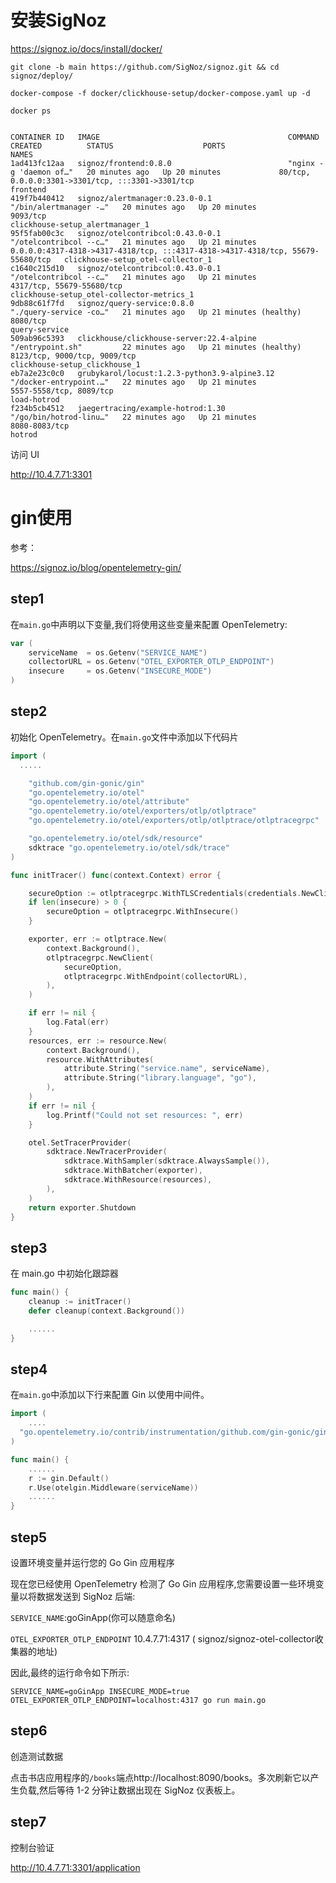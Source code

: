 # 安装SigNoz

https://signoz.io/docs/install/docker/

```shell
git clone -b main https://github.com/SigNoz/signoz.git && cd signoz/deploy/

docker-compose -f docker/clickhouse-setup/docker-compose.yaml up -d

docker ps


```

```
CONTAINER ID   IMAGE                                          COMMAND                  CREATED          STATUS                    PORTS                                                                            NAMES
1ad413fc12aa   signoz/frontend:0.8.0                          "nginx -g 'daemon of…"   20 minutes ago   Up 20 minutes             80/tcp, 0.0.0.0:3301->3301/tcp, :::3301->3301/tcp                                frontend
419f7b440412   signoz/alertmanager:0.23.0-0.1                 "/bin/alertmanager -…"   20 minutes ago   Up 20 minutes             9093/tcp                                                                         clickhouse-setup_alertmanager_1
95f5fab00c3c   signoz/otelcontribcol:0.43.0-0.1               "/otelcontribcol --c…"   21 minutes ago   Up 21 minutes             0.0.0.0:4317-4318->4317-4318/tcp, :::4317-4318->4317-4318/tcp, 55679-55680/tcp   clickhouse-setup_otel-collector_1
c1640c215d10   signoz/otelcontribcol:0.43.0-0.1               "/otelcontribcol --c…"   21 minutes ago   Up 21 minutes             4317/tcp, 55679-55680/tcp                                                        clickhouse-setup_otel-collector-metrics_1
9db88c61f7fd   signoz/query-service:0.8.0                     "./query-service -co…"   21 minutes ago   Up 21 minutes (healthy)   8080/tcp                                                                         query-service
509ab96c5393   clickhouse/clickhouse-server:22.4-alpine       "/entrypoint.sh"         22 minutes ago   Up 21 minutes (healthy)   8123/tcp, 9000/tcp, 9009/tcp                                                     clickhouse-setup_clickhouse_1
eb7a2e23c0c0   grubykarol/locust:1.2.3-python3.9-alpine3.12   "/docker-entrypoint.…"   22 minutes ago   Up 21 minutes             5557-5558/tcp, 8089/tcp                                                          load-hotrod
f234b5cb4512   jaegertracing/example-hotrod:1.30              "/go/bin/hotrod-linu…"   22 minutes ago   Up 21 minutes             8080-8083/tcp                                                                    hotrod
```



访问 UI

http://10.4.7.71:3301



# gin使用

参考：

https://signoz.io/blog/opentelemetry-gin/



## step1

在`main.go`中声明以下变量,我们将使用这些变量来配置 OpenTelemetry:

```go
var (
    serviceName  = os.Getenv("SERVICE_NAME")
    collectorURL = os.Getenv("OTEL_EXPORTER_OTLP_ENDPOINT")
    insecure     = os.Getenv("INSECURE_MODE")
)
```



## step2

初始化 OpenTelemetry。在`main.go`文件中添加以下代码片

```go
import (
  .....

    "github.com/gin-gonic/gin"
    "go.opentelemetry.io/otel"
    "go.opentelemetry.io/otel/attribute"
    "go.opentelemetry.io/otel/exporters/otlp/otlptrace"
    "go.opentelemetry.io/otel/exporters/otlp/otlptrace/otlptracegrpc"

    "go.opentelemetry.io/otel/sdk/resource"
    sdktrace "go.opentelemetry.io/otel/sdk/trace"
)

func initTracer() func(context.Context) error {

    secureOption := otlptracegrpc.WithTLSCredentials(credentials.NewClientTLSFromCert(nil, ""))
    if len(insecure) > 0 {
        secureOption = otlptracegrpc.WithInsecure()
    }

    exporter, err := otlptrace.New(
        context.Background(),
        otlptracegrpc.NewClient(
            secureOption,
            otlptracegrpc.WithEndpoint(collectorURL),
        ),
    )

    if err != nil {
        log.Fatal(err)
    }
    resources, err := resource.New(
        context.Background(),
        resource.WithAttributes(
            attribute.String("service.name", serviceName),
            attribute.String("library.language", "go"),
        ),
    )
    if err != nil {
        log.Printf("Could not set resources: ", err)
    }

    otel.SetTracerProvider(
        sdktrace.NewTracerProvider(
            sdktrace.WithSampler(sdktrace.AlwaysSample()),
            sdktrace.WithBatcher(exporter),
            sdktrace.WithResource(resources),
        ),
    )
    return exporter.Shutdown
}
```



## step3

在 main.go 中初始化跟踪器

```go
func main() {
    cleanup := initTracer()
    defer cleanup(context.Background())

    ......
}
```



## step4

在`main.go`中添加以下行来配置 Gin 以使用中间件。

```go
import (
    ....
  "go.opentelemetry.io/contrib/instrumentation/github.com/gin-gonic/gin/otelgin"
)

func main() {
    ......
    r := gin.Default()
    r.Use(otelgin.Middleware(serviceName))
    ......
}
```

## step5

设置环境变量并运行您的 Go Gin 应用程序

现在您已经使用 OpenTelemetry 检测了 Go Gin 应用程序,您需要设置一些环境变量以将数据发送到 SigNoz 后端:

`SERVICE_NAME`:goGinApp(你可以随意命名)

`OTEL_EXPORTER_OTLP_ENDPOINT` 10.4.7.71:4317  ( signoz/signoz-otel-collector收集器的地址)



因此,最终的运行命令如下所示:

```shell
SERVICE_NAME=goGinApp INSECURE_MODE=true OTEL_EXPORTER_OTLP_ENDPOINT=localhost:4317 go run main.go
```



## step6

创造测试数据

点击书店应用程序的`/books`端点http://localhost:8090/books。多次刷新它以产生负载,然后等待 1-2 分钟让数据出现在 SigNoz 仪表板上。



## step7

控制台验证

http://10.4.7.71:3301/application



